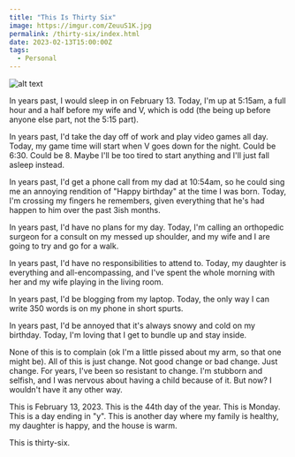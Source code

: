 ```yaml
---
title: "This Is Thirty Six"
image: https://imgur.com/ZeuuS1K.jpg
permalink: /thirty-six/index.html
date: 2023-02-13T15:00:00Z
tags: 
  - Personal
---
```


![alt text][headerImg]

In years past, I would sleep in on February 13. Today, I'm up at 5:15am, a full hour and a half before my wife and V, which is odd (the being up before anyone else part, not the 5:15 part).

In years past, I'd take the day off of work and play video games all day. Today, my game time will start when V goes down for the night. Could be 6:30. Could be 8. Maybe I'll be too tired to start anything and I'll just fall asleep instead.

In years past, I'd get a phone call from my dad at 10:54am, so he could sing me an annoying rendition of "Happy birthday" at the time I was born. Today, I'm crossing my fingers he remembers, given everything that he's had happen to him over the past 3ish months.

In years past, I'd have no plans for my day. Today, I'm calling an orthopedic surgeon for a consult on my messed up shoulder, and my wife and I are going to try and go for a walk.

In years past, I'd have no responsibilities to attend to. Today, my daughter is everything and all-encompassing, and I've spent the whole morning with her and my wife playing in the living room.

In years past, I'd be blogging from my laptop. Today, the only way I can write 350 words is on my phone in short spurts.

In years past, I'd be annoyed that it's always snowy and cold on my birthday. Today, I'm loving that I get to bundle up and stay inside.

None of this is to complain (ok I'm a little pissed about my arm, so that one might be). All of this is just change. Not good change or bad change. Just change. For years, I've been so resistant to change. I'm stubborn and selfish, and I was nervous about having a child because of it. But now? I wouldn't have it any other way.

This is February 13, 2023. This is the 44th day of the year. This is Monday. This is a day ending in "y". This is another day where my family is healthy, my daughter is happy, and the house is warm.

This is thirty-six.

[headerImg]: https://imgur.com/ZeuuS1K.jpg "The most fascinating thing in the world for my daughter is staring through a crunchy pineapple ring at her mom"
